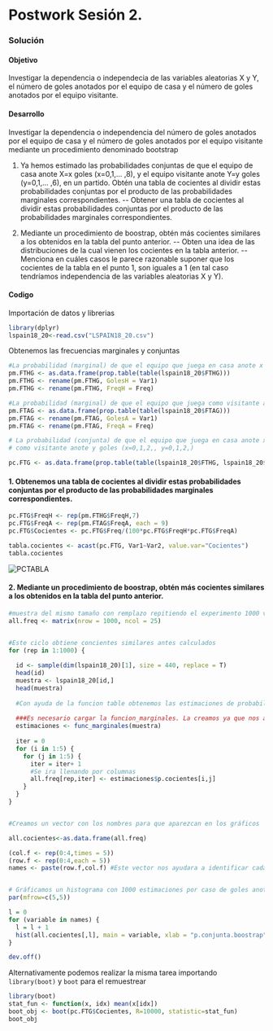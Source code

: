 # Postwork Sesión 2.

### Solución

#### Objetivo

Investigar la dependencia o independecia de las variables aleatorias X y Y, el número de goles anotados por el equipo de casa y el número de goles anotados por el equipo visitante.

#### Desarrollo
Investigar la dependencia o independencia del número de goles anotados por el equipo de casa y el número de goles anotados por el equipo visitante mediante un procedimiento denominado bootstrap

1. Ya hemos estimado las probabilidades conjuntas de que el equipo de casa anote X=x goles (x=0,1,... ,8), y el equipo visitante anote Y=y goles (y=0,1,... ,6), en un partido. Obtén una tabla de cocientes al dividir estas probabilidades conjuntas por el producto de las probabilidades marginales correspondientes.
-- Obtener una tabla de cocientes al dividir estas probabilidades conjuntas por el producto de las probabilidades marginales correspondientes.

2. Mediante un procedimiento de boostrap, obtén más cocientes similares a los obtenidos en la tabla del punto anterior.
-- Obten una idea de las distribuciones de la cual vienen los cocientes en la tabla anterior. 
-- Menciona en cuáles casos le parece razonable suponer que los cocientes de la tabla en el punto 1, son iguales a 1 (en tal caso tendríamos independencia de las variables aleatorias X y Y).

#### Codigo 

Importación de datos y librerias
```R
library(dplyr)
lspain18_20<-read.csv("LSPAIN18_20.csv")
```

Obtenemos las frecuencias marginales y conjuntas
```R
#La probabilidad (marginal) de que el equipo que juega en casa anote x goles (x=0,1,2,)
pm.FTHG <- as.data.frame(prop.table(table(lspain18_20$FTHG)))
pm.FTHG <- rename(pm.FTHG, GolesH = Var1)
pm.FTHG <- rename(pm.FTHG, FreqH = Freq)

#La probabilidad (marginal) de que el equipo que juega como visitante anote y goles (y=0,1,2,)
pm.FTAG <- as.data.frame(prop.table(table(lspain18_20$FTAG)))
pm.FTAG <- rename(pm.FTAG, GolesA = Var1)
pm.FTAG <- rename(pm.FTAG, FreqA = Freq)

# La probabilidad (conjunta) de que el equipo que juega en casa anote x goles y el equipo que juega 
# como visitante anote y goles (x=0,1,2,, y=0,1,2,)

pc.FTG <- as.data.frame(prop.table(table(lspain18_20$FTHG, lspain18_20$FTAG)) * 100)
```

#### 1. Obtenemos una tabla de cocientes al dividir estas probabilidades conjuntas por el producto de las probabilidades marginales correspondientes.
```R
pc.FTG$FreqH <- rep(pm.FTHG$FreqH,7)
pc.FTG$FreqA <- rep(pm.FTAG$FreqA, each = 9)
pc.FTG$Cocientes <- pc.FTG$Freq/(100*pc.FTG$FreqH*pc.FTG$FreqA)

tabla.cocientes <- acast(pc.FTG, Var1~Var2, value.var="Cocientes")
tabla.cocientes
```
![PCTABLA](https://user-images.githubusercontent.com/71915068/105949628-9935c000-6032-11eb-9514-06c23793d355.PNG)

#### 2. Mediante un procedimiento de boostrap, obtén más cocientes similares a los obtenidos en la tabla del punto anterior.
```R
#muestra del mismo tamaño con remplazo repitiendo el experimento 1000 veces
all.freq <- matrix(nrow = 1000, ncol = 25)


#Este ciclo obtiene concientes similares antes calculados
for (rep in 1:1000) {
  
  id <- sample(dim(lspain18_20)[1], size = 440, replace = T)
  head(id)
  muestra <- lspain18_20[id,]
  head(muestra)
  
  #Con ayuda de la funcion table obtenemos las estimaciones de probabilidades
  
  ###Es necesario cargar la funcion_marginales. La creamos ya que nos ayuda a reciclar codigo y nos ahorra un poco de tiempo.
  estimaciones <- func_marginales(muestra) 
  
  iter = 0
  for (i in 1:5) {
    for (j in 1:5) {
      iter = iter+ 1
      #Se ira llenando por columnas
      all.freq[rep,iter] <- estimaciones$p.cocientes[i,j]
    }
  }
}


#Creamos un vector con los nombres para que aparezcan en los gráficos

all.cocientes<-as.data.frame(all.freq)

(col.f <- rep(0:4,times = 5))
(row.f <- rep(0:4,each = 5))
names <- paste(row.f,col.f) #Este vector nos ayudara a identificar cada caso


# Gráficamos un histograma con 1000 estimaciones por caso de goles anotados y de visita
par(mfrow=c(5,5))

l = 0
for (variable in names) {
  l = l + 1
  hist(all.cocientes[,l], main = variable, xlab = "p.conjunta.boostrap")
}

dev.off()  
```

Alternativamente podemos realizar la misma tarea importando `library(boot)` y `boot` para el remuestrear
```R
library(boot)
stat_fun <- function(x, idx) mean(x[idx])
boot_obj <- boot(pc.FTG$Cocientes, R=10000, statistic=stat_fun)
boot_obj
```
